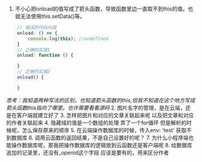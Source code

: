 1. 不小心把onload的值写成了箭头函数，导致函数里边一直取不到this的值。也就无法使用this.setData()等。
```javascript
    // 错误的代码片段
    onload: () => {
        console.log(this); //undefined
    }
    // 正确的实践1
    onload: function () {

    }
    // 正确的实践2
    onload() {

    }
```
*思考：我知道两种写法的区别，也知道箭头函数的this,但我不知道在这个地方写成箭头函数this指向了哪里。也许需要看看源码*
2. 图片名字的管理，是在云端，还是在客户端就建立好了 
3. 怎样把图片和对应的文章关联起来呢 以及把文章和对应的作者关联起来 
4. 隐藏域的值是一个数组的处理 弄了一个for循环 但是解析的时候呢，怎么保存原来的顺序
5. 在云端操作数据库的时候，传入env: 'test' 获取不到数据库
6. 调用云函数的返回结果，不是自己设置好的呢？
7. 为什么小程序端也能操作数据库呢，那我把操作数据库的逻辑放到云函数还是客户端呢
8. 给数据库追加的记录里，还没有_openid这个字段 应该是要有的，用来区分作者